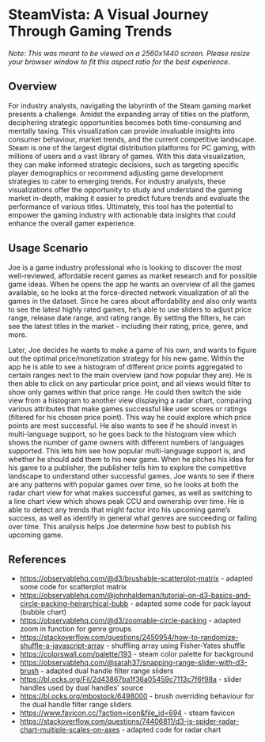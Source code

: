 # SteamVista: A Visual Journey Through Gaming Trends

_Note: This was meant to be viewed on a 2560x1440 screen. Please resize your browser window to fit this aspect ratio for the best experience._

## Overview

For industry analysts, navigating the labyrinth of the Steam gaming market presents a challenge. Amidst the expanding array of titles on the platform, deciphering strategic opportunities becomes both time-consuming and mentally taxing. This visualization can provide invaluable insights into consumer behaviour, market trends, and the current competitive landscape. Steam is one of the largest digital distribution platforms for PC gaming, with millions of users and a vast library of games. With this data visualization, they can make informed strategic decisions, such as targeting specific player demographics or recommend adjusting game development strategies to cater to emerging trends. For industry analysts, these visualizations offer the opportunity to study and understand the gaming market in-depth, making it easier to predict future trends and evaluate the performance of various titles. Ultimately, this tool has the potential to empower the gaming industry with actionable data insights that could enhance the overall gamer experience.

## Usage Scenario

Joe is a game industry professional who is looking to discover the most well-reviewed, affordable recent games as market research and for possible game ideas. When he opens the app he wants an overview of all the games available, so he looks at the force-directed network visualization of all the games in the dataset. Since he cares about affordability and also only wants to see the latest highly rated games, he’s able to use sliders to adjust price range, release date range, and rating range. By setting the filters, he can see the latest titles in the market - including their rating, price, genre, and more.

Later, Joe decides he wants to make a game of his own, and wants to figure out the optimal price/monetization strategy for his new game. Within the app he is able to see a histogram of different price points aggregated to certain ranges next to the main overview (and how popular they are). He is then able to click on any particular price point, and all views would filter to show only games within that price range. He could then switch the side view from a histogram to another view displaying a radar chart, comparing various attributes that make games successful like user scores or ratings (filtered for his chosen price point). This way he could explore which price points are most successful. He also wants to see if he should invest in multi-language support, so he goes back to the histogram view which shows the number of game owners with different numbers of languages supported. This lets him see how popular multi-language support is, and whether he should add them to his new game. When he pitches his idea for his game to a publisher, the publisher tells him to explore the competitive landscape to understand other successful games. Joe wants to see if there are any patterns with popular games over time, so he looks at both the radar chart view for what makes successful games, as well as switching to a line chart view which shows peak CCU and ownership over time. He is able to detect any trends that might factor into his upcoming game’s success, as well as identify in general what genres are succeeding or failing over time. This analysis helps Joe determine how best to publish his upcoming game.

## References

- https://observablehq.com/@d3/brushable-scatterplot-matrix - adapted some code for scatterplot matrix
- https://observablehq.com/@johnhaldeman/tutorial-on-d3-basics-and-circle-packing-heirarchical-bubb - adapted some code for pack layout (bubble chart)
- https://observablehq.com/@d3/zoomable-circle-packing - adapted zoom in function for genre groups
- https://stackoverflow.com/questions/2450954/how-to-randomize-shuffle-a-javascript-array - shuffling array using Fisher-Yates shuffle
- https://colorswall.com/palette/193 - steam color palette for background
- https://observablehq.com/@sarah37/snapping-range-slider-with-d3-brush - adapted dual handle filter range sliders
- https://bl.ocks.org/Fil/2d43867ba1f36a05459c7113c7f6f98a - slider handles used by dual handles' source
- https://bl.ocks.org/mbostock/6498000 - brush overriding behaviour for the dual handle filter range sliders
- https://www.favicon.cc/?action=icon&file_id=694 - steam favicon
- https://stackoverflow.com/questions/74406811/d3-js-spider-radar-chart-multiple-scales-on-axes - adapted code for radar chart
